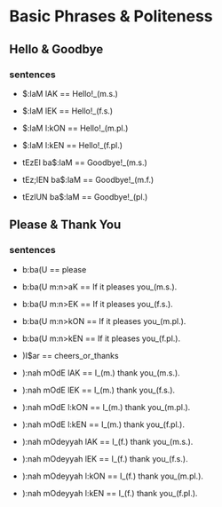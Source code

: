 # Basic Phrases & Politeness

## Hello & Goodbye
### sentences
- $:laM lAK == Hello!_(m.s.)
- $:laM lEK == Hello!_(f.s.)
- $:laM l:kON == Hello!_(m.pl.)
- $:laM l:kEN == Hello!_(f.pl.)

- tEzEl ba$:laM == Goodbye!_(m.s.)
- tEz;lEN ba$:laM == Goodbye!_(m.f.)
- tEzlUN ba$:laM == Goodbye!_(pl.)

## Please & Thank You
### sentences
- b:ba(U            == please
- b:ba(U m:n>aK     == If it pleases you_(m.s.).
- b:ba(U m:n>EK     == If it pleases you_(f.s.).
- b:ba(U m:n>kON    == If it pleases you_(m.pl.).
- b:ba(U m:n>kEN    == If it pleases you_(f.pl.).

- )I$ar             == cheers_or_thanks

- ):nah mOdE lAK    == I_(m.) thank you_(m.s.).
- ):nah mOdE lEK    == I_(m.) thank you_(f.s.).
- ):nah mOdE l:kON  == I_(m.) thank you_(m.pl.).
- ):nah mOdE l:kEN  == I_(m.) thank you_(f.pl.).

- ):nah mOdeyyah lAK    == I_(f.) thank you_(m.s.).
- ):nah mOdeyyah lEK    == I_(f.) thank you_(f.s.).
- ):nah mOdeyyah l:kON  == I_(f.) thank you_(m.pl.).
- ):nah mOdeyyah l:kEN  == I_(f.) thank you_(f.pl.).